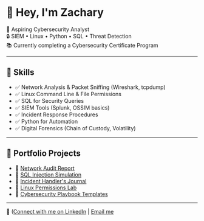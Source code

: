 # 👋 Hey, I'm Zachary

🎯 Aspiring Cybersecurity Analyst  
🔒 SIEM • Linux • Python • SQL • Threat Detection  
📚 Currently completing a Cybersecurity Certificate Program

---

## 🧰 Skills

- ✅ Network Analysis & Packet Sniffing (Wireshark, tcpdump)
- ✅ Linux Command Line & File Permissions
- ✅ SQL for Security Queries
- ✅ SIEM Tools (Splunk, OSSIM basics)
- ✅ Incident Response Procedures
- ✅ Python for Automation
- ✅ Digital Forensics (Chain of Custody, Volatility)

---

## 📂 Portfolio Projects

- 🔹 [Network Audit Report](#)  
- 🔹 [SQL Injection Simulation](#)  
- 🔹 [Incident Handler's Journal](#)  
- 🔹 [Linux Permissions Lab](#)  
- 🔹 [Cybersecurity Playbook Templates](#)

---

🔗 ([Connect with me on LinkedIn](https://www.linkedin.com/in/zachary-willis-109065327) | [Email me](mailto:zacharyw04@gmail.com)

